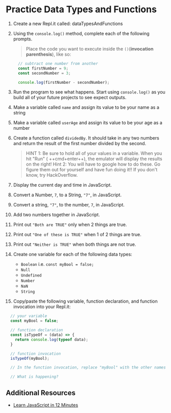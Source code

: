 # Practice Data Types and Functions

1. Create a new Repl.it called: dataTypesAndFunctions
2. Using the `console.log()` method, complete each of the following prompts.

    > Place the code you want to execute inside the `()`(**invocation parenthesis**), like so:

    ```javascript
      // subtract one number from another
      const firstNumber = 9;
      const secondNumber = 3;

      console.log(firstNumber - secondNumber);
    ```

1. Run the program to see what happens. Start using `console.log()` as you build all of your future projects to see expect outputs.
1. Make a variable called `name` and assign its value to be your name as a string
1. Make a variable called `userAge` and assign its value to be your age as a number
1. Create a function called `dividedBy`. It should take in any two numbers and return the result of the first number divided by the second.

    > HINT 1: Be sure to hold all of your values in a variable. When you hit "Run" ( ++cmd+enter++), the emulator will display the results on the right!
    > Hint 2: You will have to google how to do these. Go figure them out for yourself and have fun doing it!! If you don't know, try HackOverflow.

1. Display the current day and time in JavaScript.
1. Convert a Number, `7`, to a String, `"7"`, in JavaScript.
1. Convert a string, `"7"`, to the number, `7`, in JavaScript.
1. Add two numbers together in JavaScript.
1. Print out `"Both are TRUE"` only when 2 things are true.
1. Print out `"One of these is TRUE"` when 1 of 2 things are true.
1. Print out `"Neither is TRUE"` when both things are not true.
1. Create one variable for each of the following data types:
    * `Boolean` i.e. `const myBool = false;`
    * `Null`
    * `Undefined`
    * `Number`
    * `NaN`
    * `String`

1. Copy/paste the following variable, function declaration, and function invocation into your Repl.it:

  ```javascript
    // your variable
    const myBool = false;

    // function declaration
    const isTypeOf = (data) => {
      return console.log(typeof data);
    }

    // function invocation
    isTypeOf(myBool);

    // In the function invocation, replace "myBool" with the other names of your variables...isTypeOf(name); isTypeOf(divideBy);...etc.

    // What is happening?
  ```

## Additional Resources

* [Learn JavaScript in 12 Minutes](https://youtu.be/Ukg_U3CnJWI)